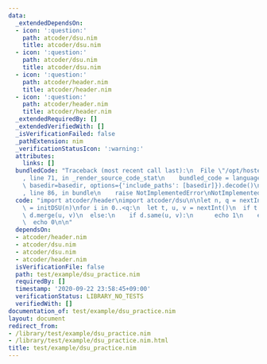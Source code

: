 ```yaml
---
data:
  _extendedDependsOn:
  - icon: ':question:'
    path: atcoder/dsu.nim
    title: atcoder/dsu.nim
  - icon: ':question:'
    path: atcoder/dsu.nim
    title: atcoder/dsu.nim
  - icon: ':question:'
    path: atcoder/header.nim
    title: atcoder/header.nim
  - icon: ':question:'
    path: atcoder/header.nim
    title: atcoder/header.nim
  _extendedRequiredBy: []
  _extendedVerifiedWith: []
  _isVerificationFailed: false
  _pathExtension: nim
  _verificationStatusIcon: ':warning:'
  attributes:
    links: []
  bundledCode: "Traceback (most recent call last):\n  File \"/opt/hostedtoolcache/Python/3.9.6/x64/lib/python3.9/site-packages/onlinejudge_verify/documentation/build.py\"\
    , line 71, in _render_source_code_stat\n    bundled_code = language.bundle(stat.path,\
    \ basedir=basedir, options={'include_paths': [basedir]}).decode()\n  File \"/opt/hostedtoolcache/Python/3.9.6/x64/lib/python3.9/site-packages/onlinejudge_verify/languages/nim.py\"\
    , line 86, in bundle\n    raise NotImplementedError\nNotImplementedError\n"
  code: "import atcoder/header\nimport atcoder/dsu\n\nlet n, q = nextInt()\nvar d\
    \ = initDSU(n)\nfor i in 0..<q:\n  let t, u, v = nextInt()\n  if t == 0:\n   \
    \ d.merge(u, v)\n  else:\n    if d.same(u, v):\n      echo 1\n    else:\n    \
    \  echo 0\n\n"
  dependsOn:
  - atcoder/header.nim
  - atcoder/dsu.nim
  - atcoder/dsu.nim
  - atcoder/header.nim
  isVerificationFile: false
  path: test/example/dsu_practice.nim
  requiredBy: []
  timestamp: '2020-09-22 23:58:45+09:00'
  verificationStatus: LIBRARY_NO_TESTS
  verifiedWith: []
documentation_of: test/example/dsu_practice.nim
layout: document
redirect_from:
- /library/test/example/dsu_practice.nim
- /library/test/example/dsu_practice.nim.html
title: test/example/dsu_practice.nim
---
```

